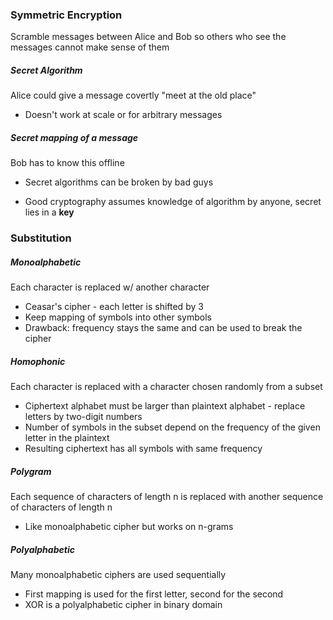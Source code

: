 ### Symmetric Encryption
Scramble messages between Alice and Bob so others who see the messages cannot make sense of them

##### Secret Algorithm
Alice could give a message covertly "meet at the old place"
- Doesn't work at scale or for arbitrary messages
##### Secret mapping of a message
Bob has to know this offline
- Secret algorithms can be broken by bad guys

- Good cryptography assumes knowledge of algorithm by anyone, secret lies in a **key**

### Substitution
##### Monoalphabetic 
Each character is replaced w/ another character
- Ceasar's cipher - each letter is shifted by 3
- Keep mapping of symbols into other symbols
- Drawback: frequency stays the same and can be used to break the cipher
##### Homophonic
Each character is replaced with a character chosen randomly from a subset
- Ciphertext alphabet must be larger than plaintext alphabet - replace letters by two-digit numbers
- Number of symbols in the subset depend on the frequency of the given letter in the plaintext
- Resulting ciphertext has all symbols with same frequency
##### Polygram 
Each sequence of characters of length n is replaced with another sequence of characters of length n
- Like monoalphabetic cipher but works on n-grams
##### Polyalphabetic
Many monoalphabetic ciphers are used sequentially
- First mapping is used for the first letter, second for the second
- XOR is a polyalphabetic cipher in binary domain

